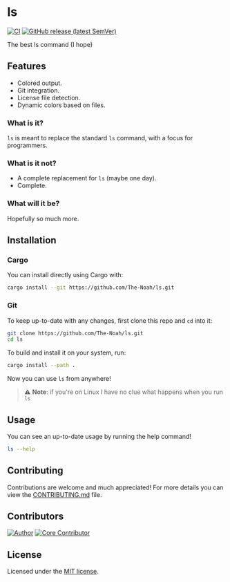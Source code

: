 # ls

[![CI](https://github.com/The-Noah/ls/workflows/CI/badge.svg)](https://github.com/The-Noah/ls/actions?query=workflow%3ACI)
[![GitHub release (latest SemVer)](https://img.shields.io/github/v/release/The-Noah/ls?sort=semver)](https://github.com/The-Noah/ls/releases)

The best ls command (I hope)

## Features

- Colored output.
- Git integration.
- License file detection.
- Dynamic colors based on files.

### What is it?

`ls` is meant to replace the standard `ls` command, with a focus for programmers.

### What is it not?

- A complete replacement for `ls` (maybe one day).
- Complete.

### What will it be?

Hopefully so much more.

## Installation

### Cargo

You can install directly using Cargo with:

```sh
cargo install --git https://github.com/The-Noah/ls.git
```

### Git

To keep up-to-date with any changes, first clone this repo and `cd` into it:

```sh
git clone https://github.com/The-Noah/ls.git
cd ls
```

To build and install it on your system, run:

```sh
cargo install --path .
```

Now you can use `ls` from anywhere!

> ⚠ **Note**: if you're on Linux I have no clue what happens when you run `ls`

## Usage

You can see an up-to-date usage by running the help command!

```sh
ls --help
```

## Contributing

Contributions are welcome and much appreciated! For more details you can view the [CONTRIBUTING.md](CONTRIBUTING.md) file.

## Contributors

[<img src="https://github.com/The-Noah.png?size=64" title="Author">](https://github.com/The-Noah)
[<img src="https://github.com/MattPlays.png?size=64" title="Core Contributor">](https://github.com/MattPlays)

## License

Licensed under the [MIT license](LICENSE).
